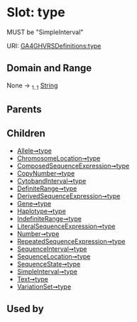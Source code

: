 
# Slot: type


MUST be "SimpleInterval"

URI: [GA4GHVRSDefinitions:type](GA4GHVRSDefinitionstype)


## Domain and Range

None &#8594;  <sub>1..1</sub> [String](types/String.md)

## Parents


## Children

 *  [Allele➞type](Allele_type.md)
 *  [ChromosomeLocation➞type](ChromosomeLocation_type.md)
 *  [ComposedSequenceExpression➞type](ComposedSequenceExpression_type.md)
 *  [CopyNumber➞type](CopyNumber_type.md)
 *  [CytobandInterval➞type](CytobandInterval_type.md)
 *  [DefiniteRange➞type](DefiniteRange_type.md)
 *  [DerivedSequenceExpression➞type](DerivedSequenceExpression_type.md)
 *  [Gene➞type](Gene_type.md)
 *  [Haplotype➞type](Haplotype_type.md)
 *  [IndefiniteRange➞type](IndefiniteRange_type.md)
 *  [LiteralSequenceExpression➞type](LiteralSequenceExpression_type.md)
 *  [Number➞type](Number_type.md)
 *  [RepeatedSequenceExpression➞type](RepeatedSequenceExpression_type.md)
 *  [SequenceInterval➞type](SequenceInterval_type.md)
 *  [SequenceLocation➞type](SequenceLocation_type.md)
 *  [SequenceState➞type](SequenceState_type.md)
 *  [SimpleInterval➞type](SimpleInterval_type.md)
 *  [Text➞type](Text_type.md)
 *  [VariationSet➞type](VariationSet_type.md)

## Used by

